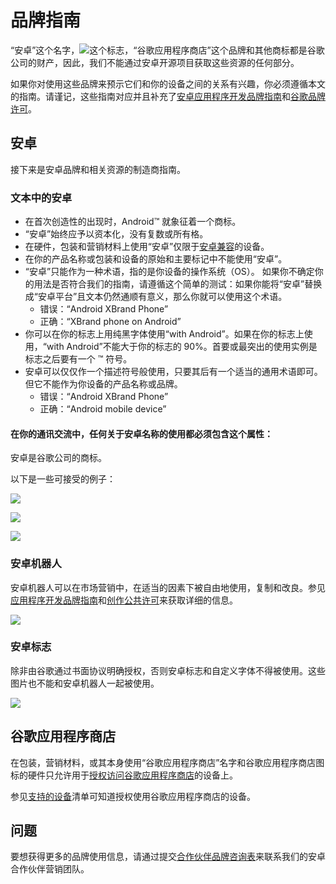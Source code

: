 # 品牌指南  

“安卓”这个名字，![](images/brandguidelines1.png)这个标志，“谷歌应用程序商店”这个品牌和其他商标都是谷歌公司的财产，因此，我们不能通过安卓开源项目获取这些资源的任何部分。

如果你对使用这些品牌来预示它们和你的设备之间的关系有兴趣，你必须遵循本文的指南。请谨记，这些指南对应并且补充了[安卓应用程序开发品牌指南](http://developer.android.com/distribute/tools/promote/brand.html)和[谷歌品牌许可](https://www.google.com/permissions/)。

## 安卓  

接下来是安卓品牌和相关资源的制造商指南。

### 文本中的安卓  

- 在首次创造性的出现时，Android™ 就象征着一个商标。
- “安卓”始终应予以资本化，没有复数或所有格。
- 在硬件，包装和营销材料上使用“安卓”仅限于[安卓兼容](https://source.android.com/compatibility/index.html)的设备。
- 在你的产品名称或包装和设备的原始和主要标记中不能使用“安卓”。
- “安卓”只能作为一种术语，指的是你设备的操作系统（OS）。 如果你不确定你的用法是否符合我们的指南，请遵循这个简单的测试：如果你能将“安卓”替换成“安卓平台”且文本仍然通顺有意义，那么你就可以使用这个术语。
	- 错误：“Android XBrand Phone”
	- 正确：“XBrand phone on Android”  
- 你可以在你的标志上用纯黑字体使用“with Android”。如果在你的标志上使用，“with Android”不能大于你的标志的 90%。首要或最突出的使用实例是标志之后要有一个 ™ 符号。
- 安卓可以仅仅作一个描述符号般使用，只要其后有一个适当的通用术语即可。但它不能作为你设备的产品名称或品牌。
	- 错误：“Android XBrand Phone”
	- 正确：“Android mobile device”

#### 在你的通讯交流中，任何关于安卓名称的使用都必须包含这个属性：  

安卓是谷歌公司的商标。

以下是一些可接受的例子：
 
![](images/brandguidelines2.png)

![](images/brandguidelines3.png)

![](images/brandguidelines4.png)

### 安卓机器人  

安卓机器人可以在市场营销中，在适当的因素下被自由地使用，复制和改良。参见[应用程序开发品牌指南](http://http://developer.android.com/distribute/tools/promote/brand.html)和[创作公共许可](https://creativecommons.org/licenses/by/3.0/)来获取详细的信息。

![](images/brandguidelines5.png)

### 安卓标志  

除非由谷歌通过书面协议明确授权，否则安卓标志和自定义字体不得被使用。这些图片也不能和安卓机器人一起被使用。

![](/images/brandguidelines6.png)

## 谷歌应用程序商店  

在包装，营销材料，或其本身使用“谷歌应用程序商店”名字和谷歌应用程序商店图标的硬件只允许用于[授权访问谷歌应用程序商店](https://source.android.com/source/faqs.html#if-my-device-is-compatible-does-it-automatically-have-access-to-google-play-and-branding)的设备上。

参见[支持的设备](https://support.google.com/googleplay/answer/1727131)清单可知道授权使用谷歌应用程序商店的设备。

## 问题  

要想获得更多的品牌使用信息，请通过提交[合作伙伴品牌咨询表](https://support.google.com/googleplay/answer/1727131)来联系我们的安卓合作伙伴营销团队。